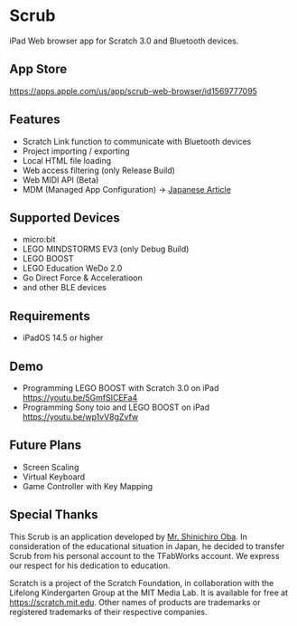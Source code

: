 # Scrub
iPad Web browser app for Scratch 3.0 and Bluetooth devices. 

## App Store
https://apps.apple.com/us/app/scrub-web-browser/id1569777095

## Features
- Scratch Link function to communicate with Bluetooth devices
- Project importing / exporting
- Local HTML file loading
- Web access filtering (only Release Build)
- Web MIDI API (Beta)
- MDM (Managed App Configuration) → [Japanese Article](https://sites.google.com/view/kowaza/apple/scrub-web%E3%83%96%E3%83%A9%E3%82%A6%E3%82%B6%E3%82%A2%E3%83%97%E3%83%AA)

## Supported Devices
- micro:bit
- LEGO MINDSTORMS EV3 (only Debug Build)
- LEGO BOOST
- LEGO Education WeDo 2.0
- Go Direct Force & Acceleratioon
- and other BLE devices

## Requirements
- iPadOS 14.5 or higher

## Demo
- Programming LEGO BOOST with Scratch 3.0 on iPad https://youtu.be/5GmfSICEFa4
- Programming Sony toio and LEGO BOOST on iPad https://youtu.be/wp1vV8gZvfw

## Future Plans
- Screen Scaling
- Virtual Keyboard
- Game Controller with Key Mapping

## Special Thanks

This Scrub is an application developed by [Mr. Shinichiro Oba](https://github.com/bricklife).
In consideration of the educational situation in Japan, he decided to transfer Scrub from his personal account to the TFabWorks account.
We express our respect for his dedication to education.

Scratch is a project of the Scratch Foundation, in collaboration with the Lifelong Kindergarten Group at the MIT Media Lab. It is available for free at https://scratch.mit.edu.
Other names of products are trademarks or registered trademarks of their respective companies.
